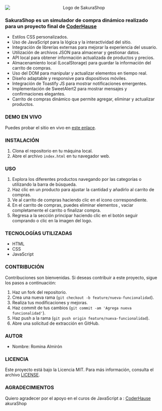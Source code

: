 <div align="center">
  <img src="https://raw.githubusercontent.com/Romina-Almiron/Proyectojs-Almiron/main/img/LogoSample_ByTailorBrands.jpg" alt="Logo de SakuraShop" style="display: block; margin: 0 auto; ">
</div>

### SakuraShop es un simulador de  compra  dinámico  realizado para un proyecto final de  [CoderHause](https://www.coderhouse.com/)

- Estilos CSS personalizados.
- Uso de JavaScript para la lógica y la interactividad del sitio.
- Integración de librerías externas para mejorar la experiencia del usuario.
- Utilización de archivos JSON para almacenar y gestionar datos.
- API local para obtener información actualizada de productos y precios.
- Almacenamiento local (LocalStorage) para guardar la información del carrito de compras.
- Uso del DOM para manipular y actualizar elementos en tiempo real.
- Diseño adaptable y responsive para  dispositivos móviles.
- Integración de Toastify JS para mostrar notificaciones emergentes.
- Implementación de SweetAlert2 para mostrar mensajes y confirmaciones elegantes.
- Carrito de compras dinámico que permite agregar, eliminar y actualizar productos.

### DEMO EN VIVO

Puedes probar el sitio en vivo en [este enlace](https://romina-almiron.github.io/SakuraShop/).

### INSTALACIÓN

1. Clona el repositorio en tu máquina local.
2. Abre el archivo `index.html` en tu navegador web.

### USO

1. Explora los diferentes productos navegando por las categorías o utilizando la barra de búsqueda.
2. Haz clic en un producto para ajustar la cantidad y añadirlo al carrito de compras.
3. Ve al carrito de compras haciendo clic en el icono correspondiente.
4. En el carrito de compras, puedes  eliminar elementos , vaciar completamente el carrito o finalizar compra.
5. Regresa a la sección principar haciendo clic en el botón seguir comprando o  clic en la imagen del logo.

### TECNOLOGÍAS UTILIZADAS

- HTML
- CSS
- JavaScript

### CONTRIBUCIÓN

Contribuciones son bienvenidas. Si deseas contribuir a este proyecto, sigue los pasos a continuación:

1. Haz un fork del repositorio.
2. Crea una nueva rama (`git checkout -b feature/nueva-funcionalidad`).
3. Realiza tus modificaciones y mejoras.
4. Haz commit de tus cambios (`git commit -am 'Agrega nueva funcionalidad'`).
5. Haz push a la rama (`git push origin feature/nueva-funcionalidad`).
6. Abre una solicitud de extracción en GitHub.

### AUTOR

- Nombre: Romina Almirón

### LICENCIA

Este proyecto está bajo la Licencia MIT. Para más información, consulta el archivo [LICENSE](LICENSE).

### AGRADECIMIENTOS

Quiero agradecer  por el  apoyo en el curos de JavaScript a : [CoderHause](https://www.coderhouse.com/)
akuraShop
